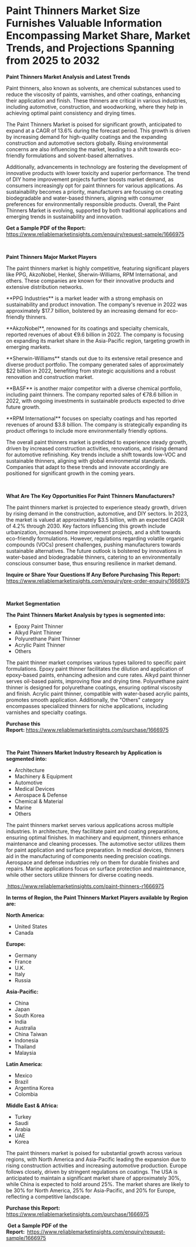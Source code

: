 <p><h1>Paint Thinners Market Size Furnishes Valuable Information Encompassing Market Share, Market Trends, and Projections Spanning from 2025 to 2032</h1></p><p><strong>Paint Thinners Market Analysis and Latest Trends</strong></p>
<p><p>Paint thinners, also known as solvents, are chemical substances used to reduce the viscosity of paints, varnishes, and other coatings, enhancing their application and finish. These thinners are critical in various industries, including automotive, construction, and woodworking, where they help in achieving optimal paint consistency and drying times.</p><p>The Paint Thinners Market is poised for significant growth, anticipated to expand at a CAGR of 13.6% during the forecast period. This growth is driven by increasing demand for high-quality coatings and the expanding construction and automotive sectors globally. Rising environmental concerns are also influencing the market, leading to a shift towards eco-friendly formulations and solvent-based alternatives.</p><p>Additionally, advancements in technology are fostering the development of innovative products with lower toxicity and superior performance. The trend of DIY home improvement projects further boosts market demand, as consumers increasingly opt for paint thinners for various applications. As sustainability becomes a priority, manufacturers are focusing on creating biodegradable and water-based thinners, aligning with consumer preferences for environmentally responsible products. Overall, the Paint Thinners Market is evolving, supported by both traditional applications and emerging trends in sustainability and innovation.</p></p>
<p><strong>Get a Sample PDF of the Report:&nbsp;</strong> <a href="https://www.reliablemarketinsights.com/enquiry/request-sample/1666975?utm_campaign=3458&utm_medium=2&utm_source=Github&utm_content=ia&utm_term=16042025&utm_id=paint-thinners">https://www.reliablemarketinsights.com/enquiry/request-sample/1666975</a></p>
<p>&nbsp;</p>
<p><strong>Paint Thinners Major Market Players</strong></p>
<p><p>The paint thinners market is highly competitive, featuring significant players like PPG, AkzoNobel, Henkel, Sherwin-Williams, RPM International, and others. These companies are known for their innovative products and extensive distribution networks.</p><p>**PPG Industries** is a market leader with a strong emphasis on sustainability and product innovation. The company's revenue in 2022 was approximately $17.7 billion, bolstered by an increasing demand for eco-friendly thinners.</p><p>**AkzoNobel**, renowned for its coatings and specialty chemicals, reported revenues of about €9.6 billion in 2022. The company is focusing on expanding its market share in the Asia-Pacific region, targeting growth in emerging markets.</p><p>**Sherwin-Williams** stands out due to its extensive retail presence and diverse product portfolio. The company generated sales of approximately $22 billion in 2022, benefiting from strategic acquisitions and a robust renovation and construction market.</p><p>**BASF** is another major competitor with a diverse chemical portfolio, including paint thinners. The company reported sales of €78.6 billion in 2022, with ongoing investments in sustainable products expected to drive future growth.</p><p>**RPM International** focuses on specialty coatings and has reported revenues of around $3.8 billion. The company is strategically expanding its product offerings to include more environmentally friendly options.</p><p>The overall paint thinners market is predicted to experience steady growth, driven by increased construction activities, renovations, and rising demand for automotive refinishing. Key trends include a shift towards low-VOC and sustainable thinners, aligning with global environmental standards. Companies that adapt to these trends and innovate accordingly are positioned for significant growth in the coming years.</p></p>
<p>&nbsp;</p>
<p><strong>What Are The Key Opportunities For Paint Thinners Manufacturers?</strong></p>
<p><p>The paint thinners market is projected to experience steady growth, driven by rising demand in the construction, automotive, and DIY sectors. In 2023, the market is valued at approximately $3.5 billion, with an expected CAGR of 4.2% through 2030. Key factors influencing this growth include urbanization, increased home improvement projects, and a shift towards eco-friendly formulations. However, regulations regarding volatile organic compounds (VOCs) present challenges, pushing manufacturers towards sustainable alternatives. The future outlook is bolstered by innovations in water-based and biodegradable thinners, catering to an environmentally conscious consumer base, thus ensuring resilience in market demand.</p></p>
<p><strong>Inquire or Share Your Questions If Any Before Purchasing This Report:</strong> <a href="https://www.reliablemarketinsights.com/enquiry/pre-order-enquiry/1666975?utm_campaign=3458&utm_medium=2&utm_source=Github&utm_content=ia&utm_term=16042025&utm_id=paint-thinners">https://www.reliablemarketinsights.com/enquiry/pre-order-enquiry/1666975</a></p>
<p>&nbsp;</p>
<p><strong>Market Segmentation</strong></p>
<p><strong>The Paint Thinners Market Analysis by types is segmented into:</strong></p>
<p><ul><li>Epoxy Paint Thinner</li><li>Alkyd Paint Thinner</li><li>Polyurethane Paint Thinner</li><li>Acrylic Paint Thinner</li><li>Others</li></ul></p>
<p><p>The paint thinner market comprises various types tailored to specific paint formulations. Epoxy paint thinner facilitates the dilution and application of epoxy-based paints, enhancing adhesion and cure rates. Alkyd paint thinner serves oil-based paints, improving flow and drying time. Polyurethane paint thinner is designed for polyurethane coatings, ensuring optimal viscosity and finish. Acrylic paint thinner, compatible with water-based acrylic paints, promotes smooth application. Additionally, the "Others" category encompasses specialized thinners for niche applications, including varnishes and specialty coatings.</p></p>
<p><strong>Purchase this Report:&nbsp;</strong><a href="https://www.reliablemarketinsights.com/purchase/1666975?utm_campaign=3458&utm_medium=2&utm_source=Github&utm_content=ia&utm_term=16042025&utm_id=paint-thinners">https://www.reliablemarketinsights.com/purchase/1666975</a></p>
<p>&nbsp;</p>
<p><strong>The Paint Thinners Market Industry Research by Application is segmented into:</strong></p>
<p><ul><li>Architecture</li><li>Machinery & Equipment</li><li>Automotive</li><li>Medical Devices</li><li>Aerospace & Defense</li><li>Chemical & Material</li><li>Marine</li><li>Others</li></ul></p>
<p><p>The paint thinners market serves various applications across multiple industries. In architecture, they facilitate paint and coating preparations, ensuring optimal finishes. In machinery and equipment, thinners enhance maintenance and cleaning processes. The automotive sector utilizes them for paint application and surface preparation. In medical devices, thinners aid in the manufacturing of components needing precision coatings. Aerospace and defense industries rely on them for durable finishes and repairs. Marine applications focus on surface protection and maintenance, while other sectors utilize thinners for diverse coating needs.</p></p>
<p><a href="https://www.reliablemarketinsights.com/paint-thinners-r1666975?utm_campaign=3458&utm_medium=2&utm_source=Github&utm_content=ia&utm_term=16042025&utm_id=paint-thinners">&nbsp;https://www.reliablemarketinsights.com/paint-thinners-r1666975</a></p>
<p><strong>In terms of Region, the Paint Thinners Market Players available by Region are:</strong></p>
<p>
    <p> <strong> North America: </strong>
        <ul>
            <li>United States</li>
            <li>Canada</li>
        </ul>
        </p> 
    <p> <strong> Europe: </strong>
        <ul>
            <li>Germany</li>
            <li>France</li>
            <li>U.K.</li>
            <li>Italy</li>
            <li>Russia</li>
        </ul>
        </p> 
    <p> <strong> Asia-Pacific: </strong>
        <ul>
            <li>China</li>
            <li>Japan</li>
            <li>South Korea</li>
            <li>India</li>
            <li>Australia</li>
            <li>China Taiwan</li>
            <li>Indonesia</li>
            <li>Thailand</li>
            <li>Malaysia</li>
        </ul>
        </p> 
    <p> <strong> Latin America: </strong>
        <ul>
            <li>Mexico</li>
            <li>Brazil</li>
            <li>Argentina Korea</li>
            <li>Colombia</li>
        </ul>
        </p> 
    <p> <strong> Middle East & Africa: </strong>
        <ul>
            <li>Turkey</li>
            <li>Saudi</li>
            <li>Arabia</li>
            <li>UAE</li>
            <li>Korea</li>
        </ul>
    </p>
    </p>
<p><p>The paint thinners market is poised for substantial growth across various regions, with North America and Asia-Pacific leading the expansion due to rising construction activities and increasing automotive production. Europe follows closely, driven by stringent regulations on coatings. The USA is anticipated to maintain a significant market share of approximately 30%, while China is expected to hold around 25%. The market shares are likely to be 30% for North America, 25% for Asia-Pacific, and 20% for Europe, reflecting a competitive landscape.</p></p>
<p><strong>Purchase this Report: </strong><a href="https://www.reliablemarketinsights.com/purchase/1666975?utm_campaign=3458&utm_medium=2&utm_source=Github&utm_content=ia&utm_term=16042025&utm_id=paint-thinners">https://www.reliablemarketinsights.com/purchase/1666975</a></p>
<p>&nbsp;<strong>Get a Sample PDF of the Report:&nbsp;&nbsp;</strong><a href="https://www.reliablemarketinsights.com/enquiry/request-sample/1666975?utm_campaign=3458&utm_medium=2&utm_source=Github&utm_content=ia&utm_term=16042025&utm_id=paint-thinners">https://www.reliablemarketinsights.com/enquiry/request-sample/1666975</a></p>
<p><strong></strong></p>
<p><p></p><p></p><p></p></p>